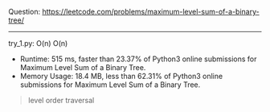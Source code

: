 Question: https://leetcode.com/problems/maximum-level-sum-of-a-binary-tree/

---

try_1.py: O(n) O(n)

* Runtime: 515 ms, faster than 23.37% of Python3 online submissions for Maximum Level Sum of a Binary Tree.
* Memory Usage: 18.4 MB, less than 62.31% of Python3 online submissions for Maximum Level Sum of a Binary Tree.

> level order traversal